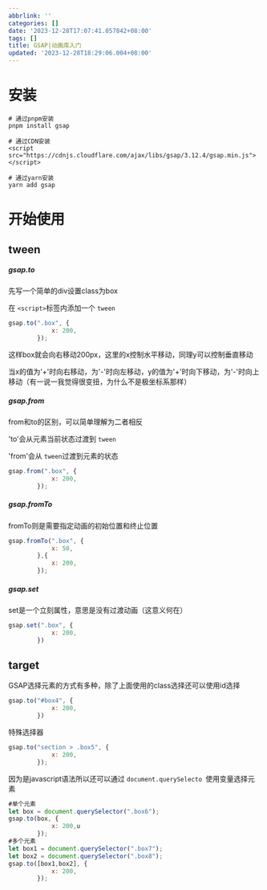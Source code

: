 ```yaml
---
abbrlink: ''
categories: []
date: '2023-12-28T17:07:41.057842+08:00'
tags: []
title: GSAP|动画库入门
updated: '2023-12-28T18:29:06.004+08:00'
---
```

# 安装

```
# 通过pnpm安装
pnpm install gsap

# 通过CDN安装
<script src="https://cdnjs.cloudflare.com/ajax/libs/gsap/3.12.4/gsap.min.js"></script>

# 通过yarn安装
yarn add gsap
```

# 开始使用

## tween

##### gsap.to

先写一个简单的div设置class为box

在 `<script>`标签内添加一个 `tween`

```javascript
gsap.to(".box", {
            x: 200,
        });
```

这样box就会向右移动200px，这里的x控制水平移动，同理y可以控制垂直移动

当x的值为'+'时向右移动，为'-'时向左移动，y的值为'+'时向下移动，为'-'时向上移动（有一说一我觉得很变扭，为什么不是极坐标系那样）

##### gsap.from

from和to的区别，可以简单理解为二者相反

'to'会从元素当前状态过渡到 `tween`

'from'会从 `tween`过渡到元素的状态

```javascript
gsap.from(".box", {
            x: 200,
        });
```

##### gsap.fromTo

fromTo则是需要指定动画的初始位置和终止位置

```javascript
gsap.fromTo(".box", {
            x: 50,
        },{
            x: 200,
        });
```

##### gsap.set

set是一个立刻属性，意思是没有过渡动画（这意义何在）

```javascript
gsap.set(".box", {
            x: 200,
        })
```

## target

GSAP选择元素的方式有多种，除了上面使用的class选择还可以使用id选择

```javascript
gsap.to("#box4", {
            x: 200,
        })
```

特殊选择器

```javascript
gsap.to("section > .box5", {
            x: 200,
        });
```

因为是javascript语法所以还可以通过 `document.querySelecto `使用变量选择元素

```javascript
#单个元素
let box = document.querySelector(".box6");
gsap.to(box, {
            x: 200,u
        });
#多个元素
let box1 = document.querySelector(".box7");
let box2 = document.querySelector(".box8");
gsap.to([box1,box2], {
            x: 200,
        });
```
